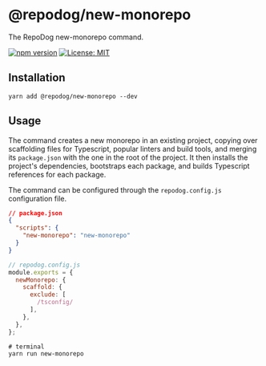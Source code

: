 # @repodog/new-monorepo

The RepoDog new-monorepo command.

[![npm version](https://badge.fury.io/js/%40repodog%2Fnew-monorepo.svg)](https://badge.fury.io/js/%40repodog%2Fnew-monorepo)
[![License: MIT](https://img.shields.io/badge/License-MIT-yellow.svg)](LICENSE)

## Installation

```shell
yarn add @repodog/new-monorepo --dev
```

## Usage

The command creates a new monorepo in an existing project, copying over scaffolding files for Typescript, popular
linters and build tools, and merging its `package.json` with the one in the root of the project. It then installs
the project's dependencies, bootstraps each package, and builds Typescript references for each package.

The command can be configured through the `repodog.config.js` configuration file.

```json
// package.json
{
  "scripts": {
    "new-monorepo": "new-monorepo"
  }
}
```

```javascript
// repodog.config.js
module.exports = {
  newMonorepo: {
    scaffold: {
      exclude: [
        /tsconfig/
      ],
    },
  },
};
```

```shell
# terminal
yarn run new-monorepo
```

